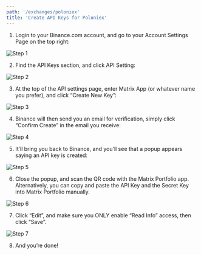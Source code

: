 ```yaml
---
path: '/exchanges/poloniex'
title: 'Create API Keys for Poloniex'
---
```


1. Login to your Binance.com account, and go to your Account Settings Page on the top right:

![Step 1](binance-step-1.png)

2. Find the API Keys section, and click API Setting:

![Step 2](binance-step-2.png)

3. At the top of the API settings page, enter Matrix App (or whatever name you prefer), and click “Create New Key”:

![Step 3](binance-step-3.png)

4. Binance will then send you an email for verification, simply click “Confirm Create” in the email you receive:

![Step 4](binance-step-4.png)

5. It’ll bring you back to Binance, and you’ll see that a popup appears saying an API key is created:

![Step 5](binance-step-5.png)

6. Close the popup, and scan the QR code with the Matrix Portfolio app. Alternatively, you can copy and paste the API Key and the Secret Key into Matrix Portfolio manually.

![Step 6](binance-step-6.png)

7. Click “Edit”, and make sure you ONLY enable “Read Info” access, then click “Save”.

![Step 7](binance-step-7.png)

8. And you’re done!
